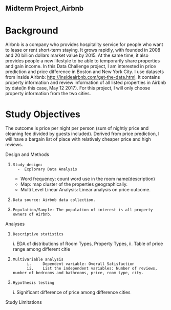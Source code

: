 ## Midterm Project_Airbnb

# Background 
Airbnb is a company who provides hospitality service for people who want to lease or rent short-term staying. It grows rapidly, with founded in 2008 and 20 billion dollars market value by 2015. At the same time, it also provides people a new lifestyle to be able to temporarily share properties and gain income. 
In this Data Challenge project, I am interested in price prediction and price difference in Boston and New York City. I use datasets from Inside Airbnb: http://insideairbnb.com/get-the-data.html. It contains property information and review information of all listed properties in Airbnb by date(in this case, May 12 2017). For this project, I will only choose property information from the two cities.

# Study Objectives
The outcome is price per night per person (sum of nightly price and cleaning fee divided by guests included). Derived from price prediction, I will have a bargain list of place with relatively cheaper price and high reviews. 


Design and Methods
1.     Study design: 
		 -  Explorary Data Analysis
     -	Word frequency: count word use in the room name(description) 
     -	Map: map cluster of the properties geographically.
     -	Multi Level Linear Analysis: Linear analysis on price outcome.
2.     Data source: Airbnb data collection.  
3.     Population/Sample: The population of interest is all property owners of Airbnb. 

Analyses
1.     Descriptive statistics
	i.	EDA of distributions of Room Types, Property Types, 
	ii.	Table of price range among different citie
2.     Multivariable analysis
             i. 	Dependent variable: Overall Satisfaction
             ii. 	List the independent variables: Number of reviews, number of bedrooms and bathrooms, price, room type, city.
3.     Hypothesis testing
	i. Significant difference of price among difference cities 

Study Limitations

